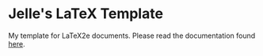 # Jelle's LaTeX Template
 My template for LaTeX2e documents. Please read the documentation found [here](https://github.com/JelleLa/Jelles-LaTeX-Template/blob/main/docs/templatedoc.pdf).
